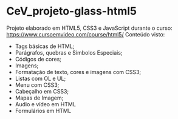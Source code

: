 # CeV_projeto-glass-html5
Projeto elaborado em HTML5, CSS3 e JavaScript durante o curso: https://www.cursoemvideo.com/course/html5/
Conteúdo visto:
- Tags básicas de HTML;
- Parágrafos, quebras e Símbolos Especiais;
- Códigos de cores;
- Imagens;
- Formatação de texto, cores e imagens com CSS3;
- Listas com OL e UL;
- Menu com CSS3;
- Cabeçalho em CSS3;
- Mapas de Imagem;
- Audio e vídeo em HTML
- Formulários em HTML
